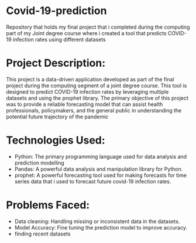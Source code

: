 # Covid-19-prediction
Repository that holds my final project that i completed during the computing part of my Joint degree course where i created a tool that predicts COVID-19 infection rates using different datasets

# Project Description:
This project is a data-driven application developed as part of the final project during the computing segment of a joint degree course. This tool is designed to predict COVID-19 infection rates by leveraging multiple datasets and using the prophet library. The primary objective of this project was to provide a reliable forecasting model that can assist health professionals, policymakers, and the general public in understanding the potential future trajectory of the pandemic

# Technologies Used:
* Python: The primary programming language used for data analysis and prediction modelling
* Pandas: A powerful data analysis and manipulation library for Python.
* prophet: A powerful forecasting tool used for making forecasts for time series data that i used to forecast future covid-19 infection rates.

# Problems Faced:
* Data cleaning: Handling missing or inconsistent data in the datasets.
* Model Accuracy: Fine tuning the prediction model to improve accuracy.
* finding recent datasets
